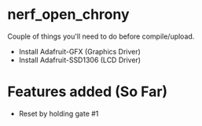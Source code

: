 # nerf_open_chrony

Couple of things you'll need to do before compile/upload.
  
  - Install Adafruit-GFX (Graphics Driver)
  - Install Adafruit-SSD1306 (LCD Driver)
  
# Features added (So Far)

  - Reset by holding gate #1
